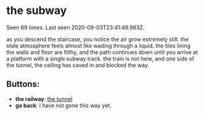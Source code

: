 # the subway

Seen 69 times. Last seen 2020-09-03T23:41:49.963Z.

as you descend the staircase, you notice the air grow extremely still. the stale atmosphere feels almost like wading through a liquid. the tiles lining the walls and floor are filthy, and the path continues down until you arrive at a platform with a single subway track. the train is not here, and one side of the tunnel, the ceiling has caved in and blocked the way.

## Buttons:

- **the railway**: [the tunnel](the-tunnel-Nub6xaj.md)
- **go back**: I have not gone this way yet.